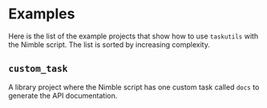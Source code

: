 # Examples

Here is the list of the example projects that show how to use `taskutils` with
the Nimble script.
The list is sorted by increasing complexity.

## `custom_task`

A library project where the Nimble script has one custom task called `docs` to
generate the API documentation.
